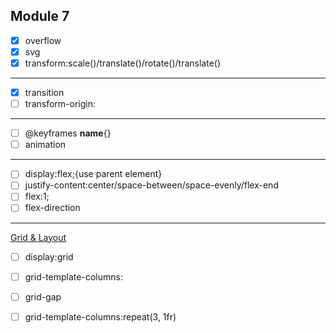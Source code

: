## Module 7

- [x] overflow
- [x] svg
- [x] transform:scale()/translate()/rotate()/translate()
------------------------------------------------------
- [x] transition
- [ ] transform-origin:
-------------------------------------------------------
- [ ] @keyframes __name__{}
- [ ] animation

-----------------------------------------------------
- [ ] display:flex;{use parent element}
- [ ] justify-content:center/space-between/space-evenly/flex-end
- [ ] flex:1;
- [ ] flex-direction

-------------------------------------------------------
[Grid & Layout](https://visme.co/blog/layout-design/)

- [ ] display:grid
- [ ] grid-template-columns:
- [ ] grid-gap
- [ ] grid-template-columns:repeat(3, 1fr) 

